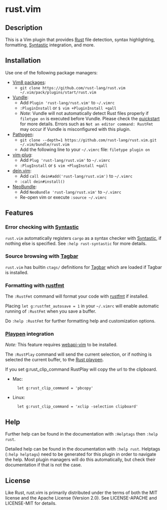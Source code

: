 # rust.vim

## Description

This is a Vim plugin that provides [Rust][r] file detection, syntax highlighting, formatting,
[Syntastic][syn] integration, and more.

## Installation

Use one of the following package managers:

* [Vim8 packages][vim8pack]:
  * `git clone https://github.com/rust-lang/rust.vim ~/.vim/pack/plugins/start/rust.vim`
* [Vundle][v]:
  * Add `Plugin 'rust-lang/rust.vim'` to `~/.vimrc`
  * `:PluginInstall` or `$ vim +PluginInstall +qall`
  * *Note:* Vundle will not automatically detect Rust files properly if `filetype
on` is executed before Vundle. Please check the [quickstart][vqs] for more
details. Errors such as `Not an editor command: RustFmt` may occur if Vundle
is misconfigured with this plugin.
* [Pathogen][p]:
  * `git clone --depth=1 https://github.com/rust-lang/rust.vim.git ~/.vim/bundle/rust.vim`
  * Add the following line to your `~/.vimrc` file: `filetype plugin on`
* [vim-plug][vp]:
  * Add `Plug 'rust-lang/rust.vim'` to `~/.vimrc`
  * `:PlugInstall` or `$ vim +PlugInstall +qall`
* [dein.vim][d]:
  * Add `call dein#add('rust-lang/rust.vim')` to `~/.vimrc`
  * `:call dein#install()`
* [NeoBundle][nb]:
  * Add `NeoBundle 'rust-lang/rust.vim'` to `~/.vimrc`
  * Re-open vim or execute `:source ~/.vimrc`

## Features

### Error checking with [Syntastic][syn]

`rust.vim` automatically registers `cargo` as a syntax checker with
[Syntastic][syn], if nothing else is specified. See `:help rust-syntastic`
for more details.

### Source browsing with [Tagbar][tgbr]

`rust.vim` has builtin `ctags/` definitions for [Tagbar][tgbr] which
are loaded if Tagbar is installed.

### Formatting with [rustfmt][rfmt]

The `:RustFmt` command will format your code with
[rustfmt][rfmt] if installed.

Placing `let g:rustfmt_autosave = 1` in your `~/.vimrc` will
enable automatic running of `:RustFmt` when you save a buffer.

Do `:help :RustFmt` for further formatting help and customization
options.

### [Playpen][pp] integration

*Note:* This feature requires [webapi-vim][wav] to be installed.

The `:RustPlay` command will send the current selection, or if
nothing is selected the current buffer, to the [Rust playpen][pp].

If you set g:rust_clip_command RustPlay will copy the url to the clipboard.

- Mac:

        let g:rust_clip_command = 'pbcopy'

- Linux:

        let g:rust_clip_command = 'xclip -selection clipboard'

## Help

Further help can be found in the documentation with `:Helptags` then `:help rust`.

Detailed help can be found in the documentation with `:help rust`.
Helptags (`:help helptags`) need to be generated for this plugin
in order to navigate the help. Most plugin managers will do this
automatically, but check their documentation if that is not the case.

## License

Like Rust, rust.vim is primarily distributed under the terms of both the MIT
license and the Apache License (Version 2.0). See LICENSE-APACHE and
LICENSE-MIT for details.

[r]: https://www.rust-lang.org
[v]: https://github.com/gmarik/vundle
[vqs]: https://github.com/gmarik/vundle#quick-start
[p]: https://github.com/tpope/vim-pathogen
[nb]: https://github.com/Shougo/neobundle.vim
[vp]: https://github.com/junegunn/vim-plug
[d]: https://github.com/Shougo/dein.vim
[rfmt]: https://github.com/rust-lang-nursery/rustfmt
[syn]: https://github.com/scrooloose/syntastic
[tgbr]: https://github.com/majutsushi/tagbar
[wav]: https://github.com/mattn/webapi-vim
[pp]: https://play.rust-lang.org/
[vim8pack]: http://vimhelp.appspot.com/repeat.txt.html#packages
